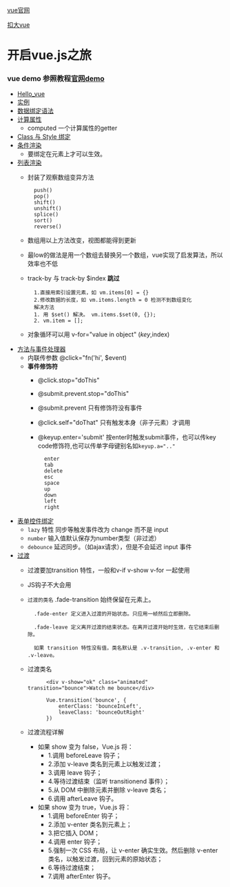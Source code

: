 [vue官网](http://cn.vuejs.org/)

[扣大vue](https://github.com/cody1991/learn/tree/gh-pages/learning/vuejs-learn)

# 开启vue.js之旅

### vue demo 参照教程[官网demo](http://cn.vuejs.org/guide/index.html)

* [Hello_vue](http://cn.vuejs.org/guide/index.html)
* [实例](http://cn.vuejs.org/guide/instance.html)
* [数据绑定语法](http://cn.vuejs.org/guide/syntax.html)
* [计算属性](http://cn.vuejs.org/guide/computed.html)
	* computed 一个计算属性的getter
* [Class 与 Style 绑定](http://cn.vuejs.org/guide/class-and-style.html)
* [条件渲染](http://cn.vuejs.org/guide/conditional.html)
	* 要绑定在元素上才可以生效。
* [列表渲染](http://cn.vuejs.org/guide/list.html)  
	* 封装了观察数组变异方法
	
			push()
			pop()
			shift()
			unshift()
			splice()
			sort()
			reverse() 
	* 数组用以上方法改变，视图都能得到更新
	* 最low的做法是用一个数组去替换另一个数组，vue实现了启发算法，所以效率也不低
	* track-by 与 track-by $index __跳过__
	
			1.直接用索引设置元素，如 vm.items[0] = {} 
			2.修改数据的长度，如 vm.items.length = 0 检测不到数组变化
			解决方法
			1. 用 $set() 解决。 vm.items.$set(0, {});
			2. vm.item = [];
	* 对象循环可以用 v-for="value in object" ($key,$index)
* [方法与事件处理器](http://cn.vuejs.org/guide/events.html)
	* 内联传参数 @click="fn('hi', $event)
	* __事件修饰符__  
		* @click.stop="doThis"
		* @submit.prevent.stop="doThis"
		* @submit.prevent  只有修饰符没有事件
		* @click.self="doThat" 只有触发本身（非子元素）才调用
		* @keyup.enter='submit' 按enter时触发submit事件，也可以传key code修饰符,也可以传单字母键别名如`keyup.a=".."`
		
				enter
				tab
				delete
				esc
				space
				up
				down
				left
				right

* [表单控件绑定](http://cn.vuejs.org/guide/forms.html)
	* `lazy` 特性 同步等触发事件改为 change 而不是 input
	* `number` 输入值默认保存为number类型（非过滤）
	* `debounce` 延迟同步。（如ajax请求），但是不会延迟 input 事件
* [过渡](http://cn.vuejs.org/guide/transitions.html)
	* 过渡要加transition 特性，一般和v-if v-show v-for 一起使用
	* JS钩子不大会用
	* `过渡的类名`
			.fade-transition 始终保留在元素上。
			
			.fade-enter 定义进入过渡的开始状态。只应用一帧然后立即删除。
			
			.fade-leave 定义离开过渡的结束状态。在离开过渡开始时生效，在它结束后删除。
			
			如果 transition 特性没有值，类名默认是 .v-transition, .v-enter 和 .v-leave。 
	* 过渡类名
	
				<div v-show="ok" class="animated" transition="bounce">Watch me bounce</div>

				Vue.transition('bounce', {
			        enterClass: 'bounceInLeft',
			        leaveClass: 'bounceOutRight'
			    })
	* 过渡流程详解
		* 如果 show 变为 false，Vue.js 将：
			* 1.调用 beforeLeave 钩子；
			* 2.添加 v-leave 类名到元素上以触发过渡；
			* 3.调用 leave 钩子；
			* 4.等待过渡结束（监听 transitionend 事件）；
			* 5.从 DOM 中删除元素并删除 v-leave 类名；
			* 6.调用 afterLeave 钩子。
		* 如果 show 变为 true，Vue.js 将：
			* 1.调用 beforeEnter 钩子；
			* 2.添加 v-enter 类名到元素上；
			* 3.把它插入 DOM；
			* 4.调用 enter 钩子；
			* 5.强制一次 CSS 布局，让 v-enter 确实生效。然后删除 v-enter 类名，以触发过渡，回到元素的原始状态；
			* 6.等待过渡结束；
			* 7.调用 afterEnter 钩子。   
 



























